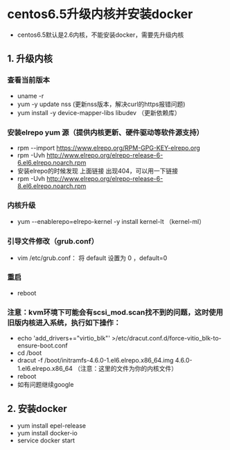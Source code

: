 # centos6.5升级内核并安装docker

- centos6.5默认是2.6内核，不能安装docker，需要先升级内核

## 1. 升级内核

### 查看当前版本
- uname -r
- yum -y update nss (更新nss版本，解决curl的https报错问题)
- yum install -y device-mapper-libs libudev （更新依赖库）

### 安装elrepo yum 源（提供内核更新、硬件驱动等软件源支持）
- rpm --import https://www.elrepo.org/RPM-GPG-KEY-elrepo.org
- rpm -Uvh http://www.elrepo.org/elrepo-release-6-6.el6.elrepo.noarch.rpm
- 安装elrepo的时候发现 上面链接 出现404，可以用一下链接
- rpm -Uvh http://www.elrepo.org/elrepo-release-6-8.el6.elrepo.noarch.rpm

### 内核升级
- yum --enablerepo=elrepo-kernel -y install kernel-lt （kernel-ml）

### 引导文件修改（grub.conf）
- vim /etc/grub.conf： 将 default 设置为 0 ，default=0

### 重启
- reboot

### 注意：kvm环境下可能会有scsi_mod.scan找不到的问题，这时使用旧版内核进入系统，执行如下操作：
- echo 'add_drivers+="virtio_blk"' >/etc/dracut.conf.d/force-vitio_blk-to-ensure-boot.conf
- cd /boot
- dracut -f /boot/initramfs-4.6.0-1.el6.elrepo.x86_64.img 4.6.0-1.el6.elrepo.x86_64 （注意：这里的文件为你的内核文件）
- reboot
- 如有问题继续google


## 2. 安装docker
- yum install epel-release
- yum install docker-io
- service docker start